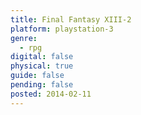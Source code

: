 ```yaml
---
title: Final Fantasy XIII-2
platform: playstation-3
genre:
  - rpg
digital: false
physical: true
guide: false
pending: false
posted: 2014-02-11
---
```

